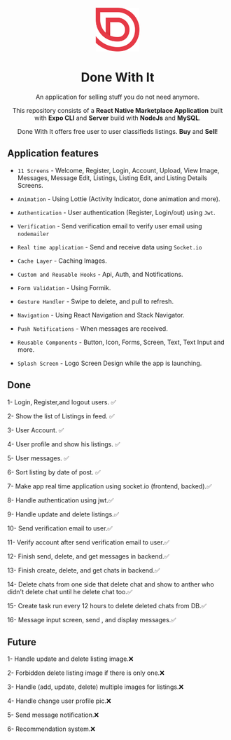 <p align="center">
    <a href="https://expo.dev/@diogoskfl/DoneWithIt">
        <img src="app/assets/logo-red.png" width="100" alt="Done With It Logo"/>
    </a>
    <h1 align="center"> Done With It </h1>
</p>

<p align="center">
    An application for selling stuff you do not need anymore.
</p>

<p align="center">
    This repository consists of a <strong>React Native Marketplace Application</strong> built with <strong>Expo CLI</strong> and <strong>Server</Strong> build with <strong>NodeJs</strong> and <strong>MySQL</strong>.
</p>

<p align="center">
    Done With It offers free user to user classifieds listings. <strong>Buy</strong> and <strong>Sell</strong>!
</p>

## Application features

- `11 Screens` - Welcome, Register, Login, Account, Upload, View Image, Messages, Message Edit, Listings, Listing Edit, and Listing Details Screens.

- `Animation` - Using Lottie (Activity Indicator, done animation and more).

- `Authentication` - User authentication (Register, Login/out) using `Jwt`.

- `Verification` - Send verification email to verify user email using `nodemailer `

- `Real time application` - Send and receive data using `Socket.io`

- `Cache Layer` - Caching Images.

- `Custom and Reusable Hooks` - Api, Auth, and Notifications.

- `Form Validation` - Using Formik.

- `Gesture Handler` - Swipe to delete, and pull to refresh.

- `Navigation` - Using React Navigation and Stack Navigator.

- `Push Notifications` - When messages are received.

- `Reusable Components` - Button, Icon, Forms, Screen, Text, Text Input and more.

- `Splash Screen` - Logo Screen Design while the app is launching.

## Done

<p>1- Login, Register,and logout users. ✅</p>
<p>2- Show the list of Listings in feed. ✅</p>
<p>3- User Account. ✅</p>
<p>4- User profile and show his listings. ✅</p>
<p>5- User messages. ✅</p>
<p>6- Sort listing by date of post.  ✅   </p>
<p>7- Make app real time application using socket.io (frontend, backed).✅</p>
<p>8- Handle authentication using jwt.✅ </p>
<p>9- Handle update and delete listings.✅</p>
<p>10- Send verification email to user.✅</p>
<p>11- Verify account after send verification email to user.✅</p>
<p>12- Finish send, delete, and get messages in backend.✅</p>
<p>13- Finish create, delete, and get chats in backend.✅</p>
<p>14-  Delete chats from one side that delete chat and show to anther who didn't delete chat until he delete chat too.✅</p>
<p>15- Create task run every 12 hours to delete deleted chats from DB.✅</p>
<p>16- Message input screen, send , and display messages.✅</p>

## Future

<p>1- Handle update and delete listing image.❌ </p>
<p>2- Forbidden delete listing image if there is only one.❌</p>
<p>3- Handle (add, update, delete) multiple images for listings.❌</p>
<p>4- Handle change user profile pic.❌</p>
<p>5- Send message notification.❌</p>
<p>6- Recommendation system.❌</p>

